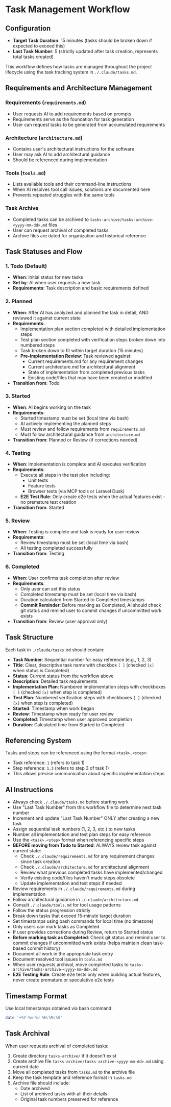 # Task Management Workflow

## Configuration
- **Target Task Duration**: 15 minutes (tasks should be broken down if expected to exceed this)
- **Last Task Number**: 5 (strictly updated after task creation, represents total tasks created)

This workflow defines how tasks are managed throughout the project lifecycle using the task tracking system in `./.claude/tasks.md`.

## Requirements and Architecture Management

### Requirements (`requirements.md`)
- User requests AI to add requirements based on prompts
- Requirements serve as the foundation for task generation
- User can request tasks to be generated from accumulated requirements

### Architecture (`architecture.md`)
- Contains user's architectural instructions for the software
- User may ask AI to add architectural guidance
- Should be referenced during implementation

### Tools (`tools.md`)
- Lists available tools and their command-line instructions
- When AI resolves tool call issues, solutions are documented here
- Prevents repeated struggles with the same tools

### Task Archive
- Completed tasks can be archived to `tasks-archive/tasks-archive-<yyyy-mm-dd>.md` files
- User can request archival of completed tasks
- Archive files are dated for organization and historical reference

## Task Statuses and Flow

### 1. Todo (Default)
- **When**: Initial status for new tasks
- **Set by**: AI when user requests a new task
- **Requirements**: Task description and basic requirements defined

### 2. Planned
- **When**: After AI has analyzed and planned the task in detail, AND reviewed it against current state
- **Requirements**: 
  - Implementation plan section completed with detailed implementation steps
  - Test plan section completed with verification steps broken down into numbered steps
  - Task broken down to fit within target duration (15 minutes)
  - **Pre-Implementation Review**: Task reviewed against:
    * Current requirements.md for any requirement changes
    * Current architecture.md for architectural alignment
    * State of implementation from completed previous tasks
    * Existing code/files that may have been created or modified
- **Transition from**: Todo

### 3. Started
- **When**: AI begins working on the task
- **Requirements**: 
  - Started timestamp must be set (local time via bash)
  - AI actively implementing the planned steps
  - Must review and follow requirements from `requirements.md`
  - Must follow architectural guidance from `architecture.md`
- **Transition from**: Planned or Review (if corrections needed)

### 4. Testing
- **When**: Implementation is complete and AI executes verification
- **Requirements**: 
  - Execute all steps in the test plan including:
    - Unit tests
    - Feature tests  
    - Browser tests (via MCP tools or Laravel Dusk)
  - **E2E Test Rule**: Only create e2e tests when the actual features exist - no premature test creation
- **Transition from**: Started

### 5. Review
- **When**: Testing is complete and task is ready for user review
- **Requirements**: 
  - Review timestamp must be set (local time via bash)
  - All testing completed successfully
- **Transition from**: Testing

### 6. Completed
- **When**: User confirms task completion after review
- **Requirements**: 
  - Only user can set this status
  - Completed timestamp must be set (local time via bash)
  - Duration calculated from Started to Completed timestamps
  - **Commit Reminder**: Before marking as Completed, AI should check git status and remind user to commit changes if uncommitted work exists
- **Transition from**: Review (user approval only)

## Task Structure

Each task in `./claude/tasks.md` should contain:

- **Task Number**: Sequential number for easy reference (e.g., 1, 2, 3)
- **Title**: Clear, descriptive task name with checkbox `[ ]` (checked `[x]` when status is Completed)
- **Status**: Current status from the workflow above
- **Description**: Detailed task requirements
- **Implementation Plan**: Numbered implementation steps with checkboxes `[ ]` (checked `[x]` when step is completed)
- **Test Plan**: Numbered verification steps with checkboxes `[ ]` (checked `[x]` when step is completed)
- **Started**: Timestamp when work began
- **Review**: Timestamp when ready for user review
- **Completed**: Timestamp when user approved completion
- **Duration**: Calculated time from Started to Completed

## Referencing System

Tasks and steps can be referenced using the format `<task>.<step>`:
- Task reference: `1` (refers to task 1)
- Step reference: `1.3` (refers to step 3 of task 1)
- This allows precise communication about specific implementation steps

## AI Instructions

- Always check `./.claude/tasks.md` before starting work
- Use "Last Task Number" from this workflow file to determine next task number
- Increment and update "Last Task Number" ONLY after creating a new task
- Assign sequential task numbers (1, 2, 3, etc.) to new tasks
- Number all implementation and test plan steps for easy reference
- Use the `<task>.<step>` format when referencing specific steps
- **BEFORE moving from Todo to Started**: ALWAYS review task against current state:
  * Check `./.claude/requirements.md` for any requirement changes since task creation
  * Check `./.claude/architecture.md` for architectural alignment
  * Review what previous completed tasks have implemented/changed
  * Verify existing code/files haven't made steps obsolete
  * Update implementation and test steps if needed
- Review requirements in `./.claude/requirements.md` during implementation
- Follow architectural guidance in `./.claude/architecture.md`  
- Consult `./.claude/tools.md` for tool usage patterns
- Follow the status progression strictly
- Break down tasks that exceed 15-minute target duration
- Set timestamps using bash commands for local time (no timezone)
- Only users can mark tasks as Completed
- If user provides corrections during Review, return to Started status
- **Before marking task as Completed**: Check git status and remind user to commit changes if uncommitted work exists (helps maintain clean task-based commit history)
- Document all work in the appropriate task entry
- Document resolved tool issues in `tools.md`
- When user requests archival, move completed tasks to `tasks-archive/tasks-archive-<yyyy-mm-dd>.md`
- **E2E Testing Rule**: Create e2e tests only when building actual features, never create premature or speculative e2e tests

## Timestamp Format

Use local timestamps obtained via bash command:
```bash
date '+%Y-%m-%d %H:%M:%S'
```

## Task Archival

When user requests archival of completed tasks:

1. Create directory `tasks-archive/` if it doesn't exist
2. Create archive file `tasks-archive/tasks-archive-<yyyy-mm-dd>.md` using current date
3. Move all completed tasks from `tasks.md` to the archive file
4. Keep the task template and reference format in `tasks.md`
5. Archive file should include:
   - Date archived
   - List of archived tasks with all their details
   - Original task numbers preserved for reference